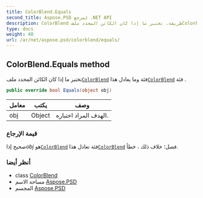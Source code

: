 ```yaml
---
title: ColorBlend.Equals
second_title: Aspose.PSD لمرجع .NET API
description: ColorBlend طريقة. تختبر ما إذا كان الكائن المحدد ملفColorBlend فئة وما يعادل هذاColorBlend فئة .
type: docs
weight: 40
url: /ar/net/aspose.psd/colorblend/equals/
---
```

## ColorBlend.Equals method

تختبر ما إذا كان الكائن المحدد ملف[`ColorBlend`](../) فئة وما يعادل هذا[`ColorBlend`](../) فئة .

```csharp
public override bool Equals(object obj)
```

| معامل | يكتب | وصف |
| --- | --- | --- |
| obj | Object | الهدف المراد اختباره. |

### قيمة الإرجاع

صحيح إذا*obj* هو[`ColorBlend`](../) فئة تعادل هذا[`ColorBlend`](../) فصل؛ خلاف ذلك ، خطأ.

### أنظر أيضا

* class [ColorBlend](../)
* مساحة الاسم [Aspose.PSD](../../colorblend/)
* المجسم [Aspose.PSD](../../../)


